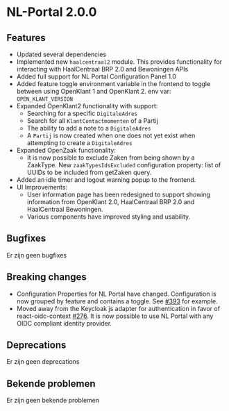 # NL-Portal 2.0.0

## Features

- Updated several dependencies
- Implemented new `haalcentraal2` module. This provides functionality for interacting with HaalCentraal BRP 2.0 and
  Bewoningen APIs
- Added full support for NL Portal Configuration Panel 1.0
- Added feature toggle environment variable in the frontend to toggle between using OpenKlant 1 and OpenKlant 2. env
  var: `OPEN_KLANT_VERSION`
- Expanded OpenKlant2 functionality with support:
    - Searching for a specific `DigitaleAdres`
    - Search for all `KlantContactmomenten` of a Partij
    - The ability to add a note to a `DigitaleAdres`
    - A `Partij` is now created when one does not yet exist when attempting to create a `DigitaleAdres`
- Expanded OpenZaak functionality:
    - It is now possible to exclude Zaken from being shown by a ZaakType. New `zaakTypesIdsExcluded` configuration
      property: list of UUIDs to be included from getZaken query.
- Added an idle timer and logout warning popup to the frontend.
- UI Improvements:
    - User information page has been redesigned to support showing information from OpenKlant 2.0, HaalCentraal BRP 2.0
      and HaalCentraal Bewoningen.
    - Various components have improved styling and usability. 

## Bugfixes

Er zijn geen bugfixes

## Breaking changes

- Configuration Properties for NL Portal have changed. Configuration is now grouped by feature and contains a toggle.
  See [#393](https://github.com/nl-portal/nl-portal-backend-libraries/pull/393/files) for example.
- Moved away from the Keycloak js adapter for authentication in favor
  of react-oidc-context [#276](https://github.com/nl-portal/nl-portal-frontend-libraries/pull/276). It is now possible
  to use NL Portal with any OIDC compliant identity provider.

## Deprecations

Er zijn geen deprecations

## Bekende problemen

Er zijn geen bekende problemen
